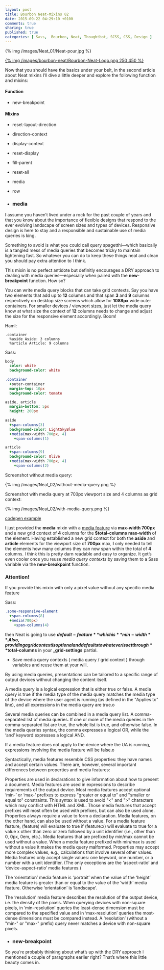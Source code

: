 ```yaml
---
layout: post
title: Bourbon Neat-Mixins 02
date: 2015-09-22 04:29:10 +0100
comments: true
sharing: true
published: true 
categories: [ Sass,  Bourbon, Neat, Thoughtbot, SCSS, CSS, Design ]
---
```


{% img /images/Neat_01/Neat-pour.jpg %}

[{% img /images/bourbon-neat/Bourbon-Neat-Logo.png  250 450 %}](http://neat.bourbon.io/)

Now that you should have the basics under your belt, in the second article about Neat mixins I’ll dive a little deeper and explore the following function and mixins:

#### Function

+ new-breakpoint

#### Mixins

+ reset-layout-direction
+ direction-context
+ display-context
+ reset-display
+ fill-parent
+ reset-all
+ media
+ row


+ ### media

I assume you haven’t lived under a rock for the past couple of years and that you know about the importance of flexible designs that respond to the ever evolving landscape of screen sizes and types of devices. Responsive design is here to stay and a responsible and sustainable use of media queries is king.

Something to avoid is what you could call query spagetthi—which basically is a tangled mess of media queries that becomes tricky to maintain lightening fast. So whatever you can do to keep these things neat and clean you should pay extra attention to I think. 

This mixin is no perfect antidote but definitly encourages a DRY approach to dealing with media queries—especially when paired with the **new-breakpoint** function. How so?

You can write media query blocks that can take grid contexts. Say you have two elements that add up to **12** columns and that span **3** and **9** columns respectively on desktop size screens which allow for **1088px** wide outer containers. For smaller devices / viewport sizes, just let the media query know at what size the context of **12** columns needs to change and adjust the size for the responsive element accordingly. Boom!

Haml:
```haml
.container
  %aside Aside: 3 columns
  %article Article: 9 columns
```

Sass:
```sass
body
  color: white
  background-color: white
  
.container
  +outer-container
  margin-top: 10px
  background-color: tomato

aside, article
  margin-bottom: 5px
  height: 200px  
  
aside
  +span-columns(3)
  background-color: LightSkyBlue 
  +media(max-width 700px, 4)
    +span-columns(1)

article
  +span-columns(9)
  background-color: Olive
  +media(max-width 700px, 4)
    +span-columns(2)
```

Screenshot without media query:

{% img /images/Neat_02/without-media-query.png %}

Screenshot with media query at 700px viewport size and 4 columns as grid context:

{% img /images/Neat_02/with-media-query.png %}

[codepen example](http://codepen.io/vis-kid/pen/wKzJXM)


I just provided the **media** mixin with a [media feature](http://www.w3.org/TR/css3-mediaqueries/#media1) via **max-width 700px** and a new grid context of **4** columns for the **$total-columns** **max-width** of the element. Having established a new grid context for both the **aside** and **article** elements for the viewport size of **700px** max, I only needed to tell the elements how many columns they can now span within the total of **4** columns.  I think this is pretty darn readable and easy to organize. It get’s even cooler once you reuse *media query contexts* by saving them to a Sass variable via the **new-breakpoint** function. 

### Attention!
If you provide this mixin with only a pixel value without any specific media feature

Sass:
```sass
.some-responsive-element
  +span-columns(8)
  +media(700px)
    +span-columns(4)
```

then Neat is going to use **$default-feature** which is **min-width**. Also, providing a grid context is optional and defaults to whatever is set through **$total-columns** in your **_grid-settings** partial. 

+ Save media query contexts ( media query / grid context ) through variables and reuse them at your will.



By using media queries, presentations can be tailored to a specific range of output devices without changing the content itself.

A media query is a logical expression that is either true or false. A media query is true if the media type of the media query matches the media type of the device where the user agent is running (as defined in the "Applies to" line), and all expressions in the media query are true.o

Several media queries can be combined in a media query list. A comma-separated list of media queries. If one or more of the media queries in the comma-separated list are true, the whole list is true, and otherwise false. In the media queries syntax, the comma expresses a logical OR, while the ‘and’ keyword expresses a logical AND.

If a media feature does not apply to the device where the UA is running, expressions involving the media feature will be false.o

Syntactically, media features resemble CSS properties: they have names and accept certain values. There are, however, several important differences between properties and media features:

Properties are used in declarations to give information about how to present a document. Media features are used in expressions to describe requirements of the output device.
Most media features accept optional ‘min-’ or ‘max-’ prefixes to express "greater or equal to" and "smaller or equal to" constraints. This syntax is used to avoid "<" and ">" characters which may conflict with HTML and XML. Those media features that accept prefixes will most often be used with prefixes, but can also be used alone.
Properties always require a value to form a declaration. Media features, on the other hand, can also be used without a value. For a media feature feature, (feature) will evaluate to true if (feature:x) will evaluate to true for a value x other than zero or zero followed by a unit identifier (i.e., other than 0, 0px, 0em, etc.). Media features that are prefixed by min/max cannot be used without a value. When a media feature prefixed with min/max is used without a value it makes the media query malformed.
Properties may accept more complex values, e.g., calculations that involve several other values. Media features only accept single values: one keyword, one number, or a number with a unit identifier. (The only exceptions are the ‘aspect-ratio’ and ‘device-aspect-ratio’ media features.)

The ‘orientation’ media feature is ‘portrait’ when the value of the ‘height’ media feature is greater than or equal to the value of the ‘width’ media feature. Otherwise ‘orientation’ is ‘landscape’.

The ‘resolution’ media feature describes the resolution of the output device, i.e. the density of the pixels. When querying devices with non-square pixels, in ‘min-resolution’ queries the least-dense dimension must be compared to the specified value and in ‘max-resolution’ queries the most-dense dimensions must be compared instead. A ‘resolution’ (without a "min-" or "max-" prefix) query never matches a device with non-square pixels.

+ ### new-breakpoint

So you’re probably thinking about what’s up with the DRY approach I mentioned a couple of paragraphs earlier right? That’s where this little beauty comes in.

